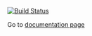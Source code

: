 [![Build Status](https://35.167.180.164:8080/buildStatus/icon?job=atac-seq/develop_v1)](https://35.167.180.164:8080/job/atac-seq/develop_v1)

Go to [documentation page](https://encode-dcc.github.io/wdl-pipelines/)

